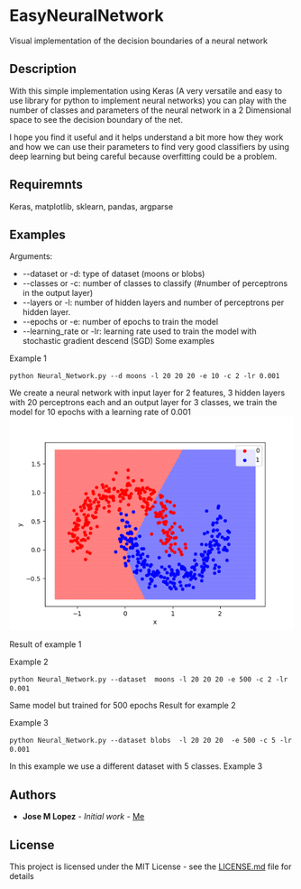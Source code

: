 # EasyNeuralNetwork
Visual implementation of the decision boundaries of a neural network

## Description

With this simple implementation using Keras (A very versatile and easy to use library for python to implement neural networks) you can play with the number of classes and parameters of the neural network in a 2 Dimensional space to see the decision boundary of the net.

I hope you find it useful and it helps understand a bit more how they work and how we can use their parameters to find very good classifiers by using deep learning but being careful because overfitting could be a problem.

## Requiremnts 

Keras, matplotlib, sklearn, pandas, argparse

## Examples 

Arguments:

* --dataset or -d: type of dataset (moons or blobs)
* --classes or -c: number of classes to classify (#number of perceptrons in the output layer)
* --layers or -l: number of hidden layers and number of perceptrons per hidden layer.
* --epochs or -e: number of epochs to train the model
* --learning_rate or -lr: learning rate used to train the model with stochastic gradient descend (SGD)
Some examples

Example 1
```
python Neural_Network.py --d moons -l 20 20 20 -e 10 -c 2 -lr 0.001
```
We create a neural network with input layer for 2 features, 3 hidden layers with 20 perceptrons each and an output layer for 3 classes, we train the model for 10 epochs with a learning rate of 0.001 
![alt text](https://raw.githubusercontent.com/JoseMLopezSanz/EasyNeuralNetwork/master/Figure_1.png)

Result of example 1

Example 2
```
python Neural_Network.py --dataset  moons -l 20 20 20 -e 500 -c 2 -lr 0.001
```
Same model but trained for 500 epochs Result for example 2

Example 3
```
python Neural_Network.py --dataset blobs  -l 20 20 20  -e 500 -c 5 -lr 0.001
```
In this example we use a different dataset with 5 classes. Example 3


## Authors

* **Jose M Lopez** - *Initial work* - [Me](https://github.com/JoseMLopezSanz)

## License

This project is licensed under the MIT License - see the [LICENSE.md](LICENSE.md) file for details
